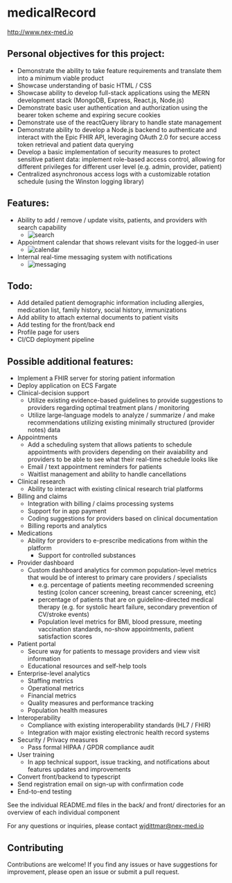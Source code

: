 # medicalRecord

http://www.nex-med.io

## Personal objectives for this project:

- Demonstrate the ability to take feature requirements and translate them into a minimum viable product
- Showcase understanding of basic HTML / CSS
- Showcase ability to develop full-stack applications using the MERN development stack (MongoDB, Express, React.js, Node.js)
- Demonstrate basic user authentication and authorization using the bearer token scheme and expiring secure cookies
- Demonstrate use of the reactQuery library to handle state management
- Demonstrate ability to develop a Node.js backend to authenticate and interact with the Epic FHIR API, leveraging OAuth 2.0 for secure access token retrieval and patient data querying
- Develop a basic implementation of security measures to protect sensitive patient data: implement role-based access control, allowing for different privileges for different user level (e.g. admin, provider, patient)
- Centralized asynchronous access logs with a customizable rotation schedule (using the Winston logging library)

## Features:

- Ability to add / remove / update visits, patients, and providers with search capability
  - ![search](https://github.com/user-attachments/assets/1b009387-8871-4af9-b52d-62c7d888088d)
- Appointment calendar that shows relevant visits for the logged-in user
  - ![calendar](https://github.com/user-attachments/assets/923fbffe-0309-4e9c-bf4f-661c764e4a6a)
- Internal real-time messaging system with notifications
  - ![messaging](https://github.com/user-attachments/assets/7f51f4ec-860c-48c2-990e-40bacd561ed4)

## Todo:

- Add detailed patient demographic information including allergies, medication list, family history, social history, immunizations
- Add ability to attach external documents to patient visits
- Add testing for the front/back end
- Profile page for users
- CI/CD deployment pipeline

## Possible additional features:
- Implement a FHIR server for storing patient information
- Deploy application on ECS Fargate
- Clinical-decision support
  - Utilize existing evidence-based guidelines to provide suggestions to providers regarding optimal treatment plans / monitoring
  - Utilize large-language models to analyze / summarize / and make recommendations utilizing existing minimally structured (provider notes) data
- Appointments
  - Add a scheduling system that allows patients to schedule appointments with providers depending on their avaiability and providers to be able to see what their real-time schedule looks like
  - Email / text appointment reminders for patients
  - Waitlist management and ability to handle cancellations
- Clinical research
  - Ability to interact with existing clinical research trial platforms
- Billing and claims
  - Integration with billing / claims processing systems
  - Support for in app payment
  - Coding suggestions for providers based on clinical documentation
  - Billing reports and analytics
- Medications
  - Ability for providers to e-prescribe medications from within the platform
    - Support for controlled substances
- Provider dashboard
  - Custom dashboard analytics for common population-level metrics that would be of interest to primary care providers / specialists
    - e.g. percentage of patients meeting recommended screening testing (colon cancer screening, breast cancer screening, etc)
    - percentage of patients that are on guideline-directed medical therapy (e.g. for systolic heart failure, secondary prevention of CV/stroke events)
    - Population level metrics for BMI, blood pressure, meeting vaccination standards, no-show appointments, patient satisfaction scores
- Patient portal
  - Secure way for patients to message providers and view visit information
  - Educational resources and self-help tools
- Enterprise-level analytics
  - Staffing metrics
  - Operational metrics
  - Financial metrics
  - Quality measures and performance tracking
  - Population health measures
- Interoperability
  - Compliance with existing interoperability standards (HL7 / FHIR)
  - Integration with major existing electronic health record systems
- Security / Privacy measures
  - Pass formal HIPAA / GPDR compliance audit
- User training
  - In app technical support, issue tracking, and notifications about features updates and improvements
- Convert front/backend to typescript
- Send registration email on sign-up with confirmation code
- End-to-end testing

See the individual README.md files in the back/ and front/ directories for an overview of each individual component

For any questions or inquiries, please contact wjdittmar@nex-med.io

## Contributing

Contributions are welcome! If you find any issues or have suggestions for improvement, please open an issue or submit a pull request.
